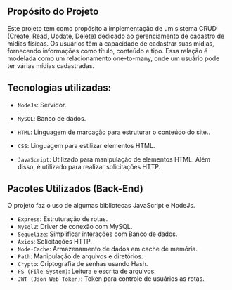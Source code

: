 ## Propósito do Projeto
Este projeto tem como propósito a implementação de um sistema CRUD (Create, Read, Update, Delete) dedicado ao gerenciamento de cadastro de mídias físicas. Os usuários têm a capacidade de cadastrar suas mídias, fornecendo informações como título, conteúdo e tipo. Essa relação é modelada como um relacionamento one-to-many, onde um usuário pode ter várias mídias cadastradas.

## Tecnologias utilizadas:
* `NodeJs`: Servidor.

* `MySQL`: Banco de dados.

* `HTML`: Linguagem de marcação para estruturar o conteúdo do site..

* `CSS`: Linguagem para estilizar elementos HTML.

* `JavaScript`: Utilizado para manipulação de elementos HTML. Além disso, é utilizado para realizar solicitações HTTP.

## Pacotes Utilizados (Back-End)
O projeto faz o uso de algumas bibliotecas JavaScript e NodeJs.

* `Express`: Estruturação de rotas.
* `Mysql2`: Driver de conexão com MySQL.
* `Sequelize`: Simplificar interações com Banco de dados.
* `Axios`: Solicitações HTTP.
* `Node-Cache`: Armazenamento de dados em cache de memória.
* `Path`: Manipulação de arquivos e diretórios.
* `Crypto`: Criptografia de senhas usando Hash.
* `FS (File-System)`: Leitura e escrita de arquivos.
* `JWT (Json Web Token)`: Token para controle de usuários as rotas.